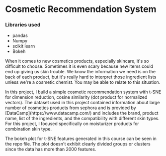 # Cosmetic Recommendation System

### Libraries used
* pandas
* Numpy
* scikit learn
* Bokeh

<p>When it comes to new cosmetics products, especially skincare, it's so difficult to choose. Sometimes it is even scary because new items could end up giving us skin trouble. We know the information we need is on the back of each product, but it's really hard to interpret those ingredient lists unless we're a cosmetic chemist. You may be able to relate to this situation.</p>
<p>In this project, I build a  simple cosmetic recommendation system with t-SNE for dimension reduction, cosine similarity (dot product for normalized vectors). The dataset used in this project contained information about large number of cosmetics products from sephora and is provided by [DataCamp](https://www.datacamp.com/) and includes the brand, product name, list of the ingredients, and the compatibility with different skin types. For this project, I focused specifically on moisturizer products for combination skin type.</p>
<p> The bokeh plot for t-SNE features generated in this course can be seen in the repo file. The plot doesn't exhibit clearly divided groups or clusters since the data has more than 2000 features.</p>
